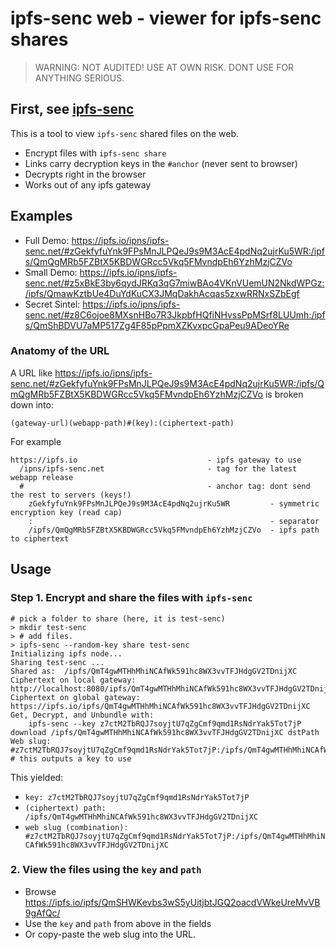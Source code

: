 # ipfs-senc web - viewer for ipfs-senc shares

> WARNING: NOT AUDITED! USE AT OWN RISK. DONT USE FOR ANYTHING SERIOUS.

## First, see [ipfs-senc](https://github.com/jbenet/ipfs-senc)

This is a tool to view `ipfs-senc` shared files on the web.

- Encrypt files with `ipfs-senc share`
- Links carry decryption keys in the `#anchor` (never sent to browser)
- Decrypts right in the browser
- Works out of any ipfs gateway

## Examples

- Full Demo: https://ipfs.io/ipns/ipfs-senc.net/#zGekfyfuYnk9FPsMnJLPQeJ9s9M3AcE4pdNq2ujrKu5WR:/ipfs/QmQgMRb5FZBtX5KBDWGRcc5Vkq5FMvndpEh6YzhMzjCZVo
- Small Demo: https://ipfs.io/ipns/ipfs-senc.net/#z5xBkE3by6qydJRKq3qG7miwBAo4VKnVUemUN2NkdWPGz:/ipfs/QmawKztbUe4DuYdKuCX3JMqDakhAcqas5zxwRRNxSZbEgf
- Secret Sintel: https://ipfs.io/ipns/ipfs-senc.net/#z8C6ojoe8MXsnHBo7R3JkpbfHQfiNHvssPpMSrf8LUUmh:/ipfs/QmShBDVU7aMP517Zg4F85pPpmXZKvxpcGpaPeu9ADeoYRe

### Anatomy of the URL

A URL like https://ipfs.io/ipns/ipfs-senc.net/#zGekfyfuYnk9FPsMnJLPQeJ9s9M3AcE4pdNq2ujrKu5WR:/ipfs/QmQgMRb5FZBtX5KBDWGRcc5Vkq5FMvndpEh6YzhMzjCZVo is broken down into:

```
(gateway-url)(webapp-path)#(key):(ciphertext-path)
```

For example

```
https://ipfs.io                             - ipfs gateway to use
  /ipns/ipfs-senc.net                       - tag for the latest webapp release
  #                                         - anchor tag: dont send the rest to servers (keys!)
    zGekfyfuYnk9FPsMnJLPQeJ9s9M3AcE4pdNq2ujrKu5WR         - symmetric encryption key (read cap)
    :                                                     - separator
    /ipfs/QmQgMRb5FZBtX5KBDWGRcc5Vkq5FMvndpEh6YzhMzjCZVo  - ipfs path to ciphertext
```

## Usage

### Step 1. Encrypt and share the files with `ipfs-senc`
```
# pick a folder to share (here, it is test-senc)
> mkdir test-senc
> # add files.
> ipfs-senc --random-key share test-senc
Initializing ipfs node...
Sharing test-senc ...
Shared as:  /ipfs/QmT4gwMTHhMhiNCAfWk591hc8WX3vvTFJHdgGV2TDnijXC
Ciphertext on local gateway:  http://localhost:8080/ipfs/QmT4gwMTHhMhiNCAfWk591hc8WX3vvTFJHdgGV2TDnijXC
Ciphertext on global gateway:  https://ipfs.io/ipfs/QmT4gwMTHhMhiNCAfWk591hc8WX3vvTFJHdgGV2TDnijXC
Get, Decrypt, and Unbundle with:
    ipfs-senc --key z7ctM2TbRQJ7soyjtU7qZgCmf9qmd1RsNdrYak5Tot7jP download /ipfs/QmT4gwMTHhMhiNCAfWk591hc8WX3vvTFJHdgGV2TDnijXC dstPath
Web slug: #z7ctM2TbRQJ7soyjtU7qZgCmf9qmd1RsNdrYak5Tot7jP:/ipfs/QmT4gwMTHhMhiNCAfWk591hc8WX3vvTFJHdgGV2TDnijXC
# this outputs a key to use
```

This yielded:
- `key: z7ctM2TbRQJ7soyjtU7qZgCmf9qmd1RsNdrYak5Tot7jP`
- `(ciphertext) path: /ipfs/QmT4gwMTHhMhiNCAfWk591hc8WX3vvTFJHdgGV2TDnijXC`
- `web slug (combination): #z7ctM2TbRQJ7soyjtU7qZgCmf9qmd1RsNdrYak5Tot7jP:/ipfs/QmT4gwMTHhMhiNCAfWk591hc8WX3vvTFJHdgGV2TDnijXC`

### 2. View the files using the `key` and `path`

- Browse https://ipfs.io/ipfs/QmSHWKevbs3wS5yUitjbtJGQ2oacdVWkeUreMvVB9gAfQc/
- Use the `key` and `path` from above in the fields
- Or copy-paste the web slug into the URL.
